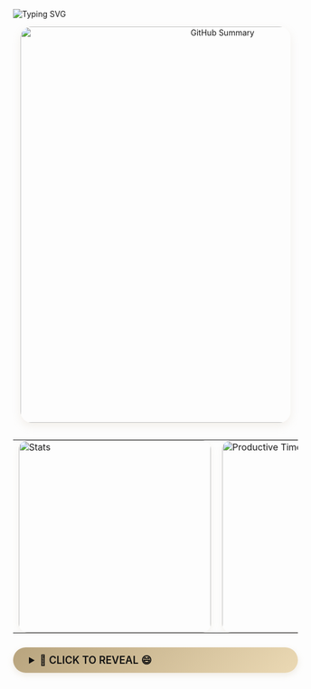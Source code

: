 ![Typing SVG](https://readme-typing-svg.herokuapp.com?color=%23B8A47E&bg=%23121212&center=true&vCenter=true&width=900&lines=Hi+there+👋,+I+am+Zhongwei+Chen.;🎉+Welcome+to+My+Github!;🤖+I'm+interested+in+Multi-modal+and+Cross-view+learning!;💬+Feel+free+to+ask+me+any+questions!)

<!-- 🎯 GitHub 总览卡片 -->
<div align="center" style="margin-bottom: 30px;">
  <img src="https://github-profile-summary-cards.vercel.app/api/cards/profile-details?username=ISChenawei&theme=github_dark&text_color=B8A47E" 
       alt="GitHub Summary"
       style="border-radius: 20px; box-shadow: 0 6px 16px rgba(184,164,126,0.15); width: 700px; max-width: 95%;" />
</div>

<!-- 📊 Stats + Productive Time 并排且对齐 -->
<table align="center" style="border-collapse: collapse; border-spacing: 0; margin: 0 auto;">
  <tr>
    <td style="padding: 0 10px;">
      <img src="https://github-profile-summary-cards.vercel.app/api/cards/stats?username=ISChenawei&theme=github_dark&text_color=B8A47E" 
           alt="Stats"
           style="border-radius: 16px; box-shadow: 0 4px 12px rgba(184,164,126,0.12); width: 340px;" />
    </td>
    <td style="padding: 0 10px;">
      <img src="https://github-profile-summary-cards.vercel.app/api/cards/productive-time?username=ISChenawei&theme=github_dark&text_color=B8A47E" 
           alt="Productive Time"
           style="border-radius: 16px; box-shadow: 0 4px 12px rgba(184,164,126,0.12); width: 340px;" />
    </td>
  </tr>
</table>


  <!-- 🐱 金色惊喜按钮 -->
  <details>
    <summary style="background: linear-gradient(135deg, #B8A47E, #EBD9B4);
                    color: #121212;
                    padding: 12px 28px;
                    border-radius: 30px;
                    cursor: pointer;
                    font-size: 18px;
                    font-weight: 600;
                    box-shadow: 0 4px 12px rgba(184,164,126,0.2);
                    transition: all 0.3s ease;
                    margin: 25px 0;">
      🚀 CLICK TO REVEAL 😄
    </summary>
    <div style="margin-top: 20px;">
      <div style="background: #F9F9F9; border-radius: 18px; padding: 25px; box-shadow: 0 6px 20px rgba(184,164,126,0.12);">
        <img src="https://github.com/ISChenawei/ISChenawei/blob/master/cat.gif" 
             alt="Coding Cat" 
             style="border-radius: 15px; 
                    box-shadow: 0 6px 12px rgba(184,164,126,0.1);
                    border: 2px solid rgba(184,164,126,0.15);
                    width: 350px;" />
      </div>
    </div>
  </details>
</div>






